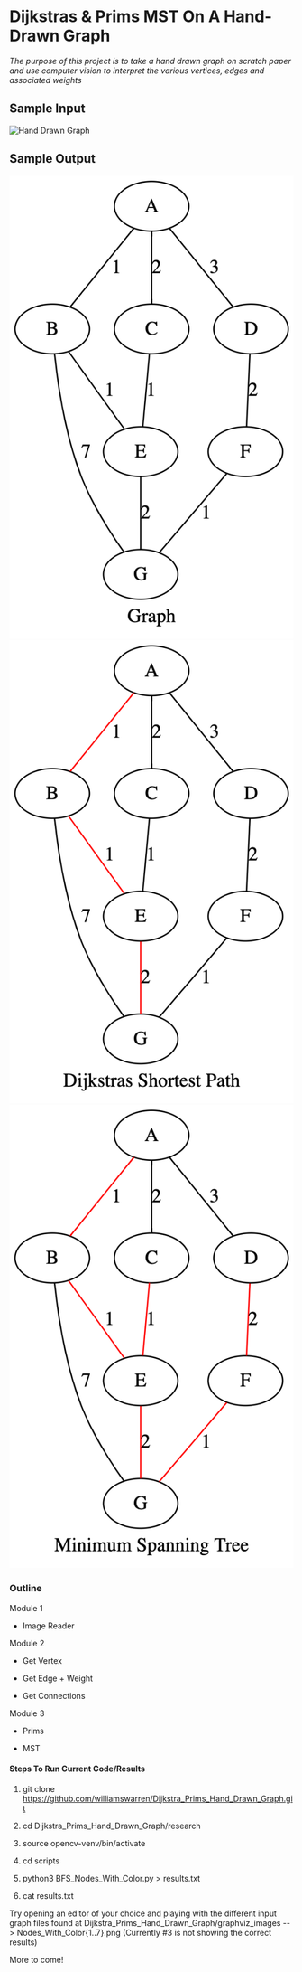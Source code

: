# Dijkstras & Prims MST On A Hand-Drawn Graph

*The purpose of this project is to take a hand drawn graph on scratch paper and use computer vision to interpret the various vertices, edges and associated weights*

## Sample Input

![Hand Drawn Graph](./graphviz_images/test_graph.png)

## Sample Output

![Digital Graph](./graphviz_images/Graph_graphviz.png)
![Shortest Path](./graphviz_images/SP_graphviz.png)
![MST](./graphviz_images/MST_graphviz.png)

### Outline


Module 1

* Image Reader


Module 2

* Get Vertex
         
* Get Edge + Weight
         
*  Get Connections

            
Module 3

* Prims

* MST


#### Steps To Run Current Code/Results

1. git clone https://github.com/williamswarren/Dijkstra_Prims_Hand_Drawn_Graph.git

2. cd Dijkstra_Prims_Hand_Drawn_Graph/research

3. source opencv-venv/bin/activate

4. cd scripts

5. python3 BFS_Nodes_With_Color.py > results.txt

6. cat results.txt

Try opening an editor of your choice and playing with the different input graph files found at Dijkstra_Prims_Hand_Drawn_Graph/graphviz_images --> Nodes_With_Color{1..7}.png (Currently #3 is not showing the correct results)

More to come! 
